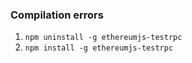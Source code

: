 ### Compilation errors
1. `npm uninstall -g ethereumjs-testrpc`
2. `npm install -g ethereumjs-testrpc`
